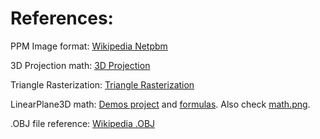 # References:

PPM Image format: 
    [Wikipedia Netpbm](https://en.wikipedia.org/wiki/Netpbm)

3D Projection math:
    [3D Projection](https://en.wikipedia.org/wiki/3D_projection)

Triangle Rasterization:
    [Triangle Rasterization](https://joshbeam.com/articles/triangle_rasterization/)

LinearPlane3D math:
    [Demos project](https://www.desmos.com/3d/577a697eb9) and
    [formulas](https://www.youtube.com/watch?v=rL9UXzZYYo4).
    Also check [math.png](https://github.com/thbop/RawCpp3D/blob/main/references/math.png).

.OBJ file reference:
    [Wikipedia .OBJ](https://en.wikipedia.org/wiki/Wavefront_.obj_file)
